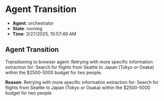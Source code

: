 # Agent Transition

- **Agent**: orchestrator
- **State**: running
- **Time**: 3/27/2025, 10:57:49 AM

## Agent Transition

Transitioning to browser agent: Retrying with more specific information extraction for: Search for flights from Seattle to Japan (Tokyo or Osaka) within the $2500-5000 budget for two people.

**Reason**: Retrying with more specific information extraction for: Search for flights from Seattle to Japan (Tokyo or Osaka) within the $2500-5000 budget for two people.

